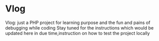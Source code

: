# Vlog
Vlog: just a  PHP project for learning purpose and the fun and pains of debugging while coding
Stay tuned for the instructions which would be updated here in due time,instruction on how to test the project locally

